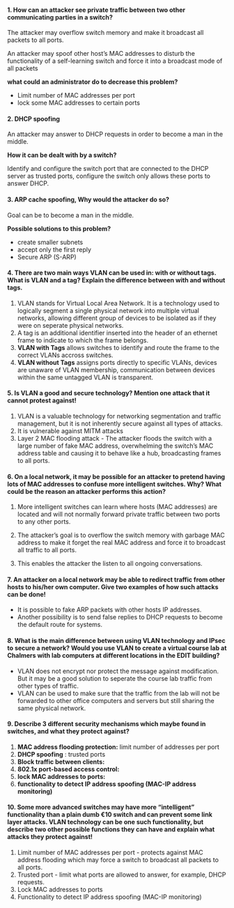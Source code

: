 #### 1. How can an attacker see private traffic between two other communicating parties in a switch? 

The attacker may overflow switch memory and make it broadcast all packets to all ports. 

An attacker may spoof other host’s MAC addresses to disturb the functionality of a self-learning switch and force it into a broadcast mode of all packets

**what could an administrator do to decrease this problem?**

- Limit number of MAC addresses per port
- lock some MAC addresses to certain ports

#### 2. DHCP spoofing

An attacker may answer to DHCP requests in order to become a man in the middle.

**How it can be dealt with by a switch?**

Identify and configure the switch port that are connected to the DHCP server as trusted ports, configure the switch only allows these ports to answer DHCP.

#### 3. ARP cache spoofing, Why would the attacker do so?

Goal can be to become a man in the middle.

**Possible solutions to this problem?**

- create smaller subnets
- accept only the first reply
- Secure ARP (S-ARP)

#### 4. There are two main ways VLAN can be used in: with or without tags. What is VLAN and a tag? Explain the difference between with and without tags.

1. VLAN stands for Virtual Local Area Network. It is a technology used to logically segment a single physical network into multiple virtual networks, allowing different group of devices to be isolated as if they were on seperate physical networks.
2. A tag is an additional identifier inserted into the header of an ethernet frame to indicate to which the frame belongs.
3. **VLAN with Tags** allows switches to identify and route the frame to the correct VLANs accross switches.
4. **VLAN without Tags** assigns ports directly to specific VLANs, devices are unaware of VLAN membership, communication between devices within the same untagged VLAN is transparent.

#### 5. Is VLAN a good and secure technology? Mention one attack that it cannot protest against!

1. VLAN is a valuable technology for networking segmentation and traffic management, but it is not inherently secure against all types of attacks.
2. It is vulnerable against MITM attacks
3. Layer 2 MAC flooding attack - The attacker floods the switch with a large number of fake MAC address, overwhelming the switch’s MAC address table and causing it to behave like a hub, broadcasting frames to all ports.

#### 6. On a local network, it may be possible for an attacker to pretend having lots of MAC addresses to confuse more intelligent switches. Why? What could be the reason an attacker performs this action?

1. More intelligent switches can learn where hosts (MAC addresses) are located and will not normally forward private traffic between two ports to any other ports.

2. The attacker’s goal is to overflow the switch memory with garbage MAC address to make it forget the real MAC address and force it to broadcast all traffic to all ports.
3. This enables the attacker the listen to all ongoing conversations.



#### 7. An attacker on a local network may be able to redirect traffic from other hosts to his/her own computer. Give two examples of how such attacks can be done!

- It is possible to fake ARP packets with other hosts IP addresses.
- Another possibility is to send false replies to DHCP requests to become the default route for systems.



#### 8. What is the main difference between using VLAN technology and IPsec to secure a network? Would you use VLAN to create a virtual course lab at Chalmers with lab computers at different locations in the EDIT building? 

- VLAN does not encrypt nor protect the message against modification. But it may be a good solution to seperate the course lab traffic from other types of traffic.
- VLAN can be used to make sure that the traffic from the lab will not be forwarded to other office computers and servers but still sharing the same physical network.



#### 9. Describe 3 different security mechanisms which maybe found in switches, and what they protect against?

1. **MAC address flooding protection:** limit number of addresses per port
2. **DHCP spoofing** : trusted ports
3. **Block traffic between clients:**  
4. **802.1x port-based access control:**
5. **lock MAC addresses to ports:**
6. **functionality to detect IP address spoofing (MAC-IP address monitoring)**



#### 10. Some more advanced switches may have more “intelligent” functionality than a plain dumb €10 switch and can prevent some link layer attacks. VLAN technology can be one such functionality, but describe two other possible functions they can have and explain what attacks they protect against!

1. Limit number of MAC addresses per port - protects against MAC address flooding which may force a switch to broadcast all packets to all ports.
2. Trusted port - limit what ports are allowed to answer, for example, DHCP requests.
3. Lock MAC addresses to ports
4. Functionality to detect IP address spoofing (MAC-IP monitoring)



